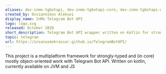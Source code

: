 ```yaml
---
aliases: dev-inmo-tgbotapi, dev-inmo-tgbotapi-core, dev-inmo-tgbotapi-utils, dev-inmo-tgbotapi-api
created_by: Ovsiannikov Aleksei
display_name: InMo Telegram Bot API
logo: logo.svg
released: October 2020
short_description: Telegram Bot API wrapper written on Kotlin for stronly-typed developing
topic: telegram
url: https://insanusmokrassar.github.io/TelegramBotAPI/
---
```

This project is a multiplatform framework for strongly-typed and (in core) mostly object-oriented work with Telegram Bot API. Written on kotlin, currently available on JVM and JS
